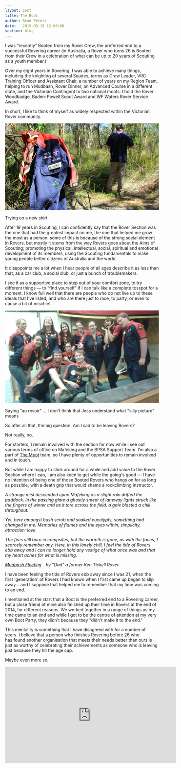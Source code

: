 ```yaml
---
layout: post
title: The Boot
author: Brad Peters
date:   2015-05-15 12:00:00
section: blog
---
```


I was “recently” Booted from my Rover Crew, the preferred end to a successful Rovering career (in Australia, a Rover who turns 26 is Booted from their Crew in a celebration of what can be up to 20 years of Scouting as a youth member.)

Over my eight years in Rovering, I was able to achieve many things, including the knighting of several Squires, terms as Crew Leader, VRC Training Officer and Assistant Chair, a number of years on my Region Team, helping to run Mudbash, Rover Dinner, an Advanced Course in a different state, and the Victorian Contingent to two national moots. I hold the Rover Woodbadge, Baden-Powell Scout Award and WF Waters Rover Service Award.

In short, I like to think of myself as widely respected within the Victorian Rover community.

<div class="blog-image-centre">
  <img src="/blog/assets/2015-05-05/shirt-off.jpg" alt="Putting on a new shirt" /> 
  <p>Trying on a new shirt</p>
</div>  

After 19 years in Scouting, I can confidently say that the Rover Section was the one that had the greatest impact on me, the one that helped me grow the most as a person. some of this is because of the strong social element in Rovers, but mostly it stems from the way Rovers goes about the Aims of Scouting; promoting the physical, intellectual, social, spiritual and emotional development of its members, using the Scouting fundamentals to make young people better citizens of Australia and the world.

It disappoints me a lot when I hear people of all ages describe it as less than that, as a car club, a social club, or just a bunch of troublemakers.

I see it as a supportive place to step out of your comfort zone, to try different things — to “find yourself” if I can talk like a complete tosspot for a moment. I know full well that there are people who do not live up to these ideals that I’ve listed, and who are there just to race, to party, or even to cause a bit of mischief.

<div class="blog-image-centre"> 
  <img class=" wp-image-44 aligncenter" src="/blog/assets/2015-05-05/booting.jpg" alt="au revoir" /></a>   <p>Saying "au revoir" ... I don't think that Jess understand what "silly picture" means</p>
</div>

So after all that, the big question: Am I sad to be leaving Rovers?

Not really, no.

For starters, I remain involved with the section for now while I see out various terms of office on Mafeking and the BPSA Support Team. I’m also a part of <a href="http://themoot.com.au" target="_blank">The Moot</a> team, so I have plenty of opportunities to remain involved and in touch.

But while I am happy to stick around for a while and add value to the Rover Section where I can, I am also keen to get while the going's good — I have no intention of being one of those Booted Rovers who hangs on for as long as possible, with a death grip that would shame a rockclimbing instructor.

<em class="blockquote">A strange mist descended upon Mafeking as a slight rain drifted the paddock. In the passing glare a ghostly smear of laneway lights struck like the fingers of winter and as it tore across the field, a gale blasted a chill throughout.

Yet, here amongst bush scrub and soaked eucalypts, something had changed in me. Memories of flames and the eyes within, simplicity, attraction: love.

The fires still burn in campsites, but the warmth is gone, as with the faces; I scarcely remember any. Here, in this lonely chill, I feel the tide of Rovers ebb away and I can no longer hold any vestige of what once was and that my heart aches for what is missing.

<a href="https://harlequinau.wordpress.com/crew-scribe/mudbash-fleeting/" target="_blank">Mudbash Fleeting</a> - by "Dad" a former Ken Tickell Rover</em>

I have been feeling the tide of Rovers ebb away since I was 21, when the first 'generation' of Rovers I had known when I first came up began to slip away... and I suppose that helped me to remember that my time was coming to an end.

I mentioned at the start that a Boot is the preferred end to a Rovering career, but a close friend of mine also finished up their time in Rovers at the end of 2014, for different reasons. We worked together in a range of things as my time came to an end and while I got to be the centre of attention at my very own Boot Party, they didn't because they "didn't make it to the end."

This mentality is something that I have disagreed with for a number of years. I believe that a person who finishes Rovering before 26 who has found another organisation that meets their needs better than ours is just as worthy of celebrating their achievements as someone who is leaving just because they hit the age cap.

Maybe even more so.
<div class="centre">
  <iframe src="https://www.youtube.com/embed/ZTsxIbEPdpE" width="560" height="315" frameborder="0" allowfullscreen="allowfullscreen"></iframe>
</div>
